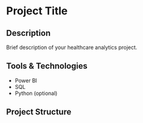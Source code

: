 # Project Title

## Description
Brief description of your healthcare analytics project.

## Tools & Technologies
- Power BI
- SQL
- Python (optional)

## Project Structure
